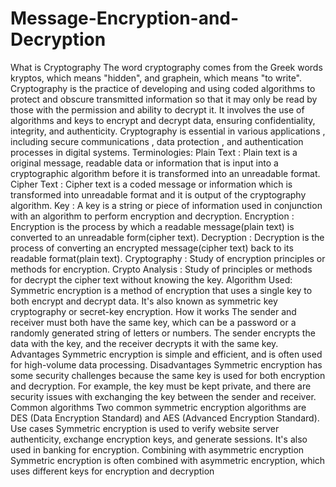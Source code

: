 # Message-Encryption-and-Decryption
What is Cryptography
The word cryptography comes from the Greek words kryptos, which means "hidden", and graphein, which means "to write".
Cryptography is the practice of developing and using coded algorithms to protect and obscure transmitted information so that it may only be read by those with the permission and ability to decrypt it.
It involves the use of algorithms and keys to encrypt and decrypt data, ensuring confidentiality, integrity, and authenticity.
Cryptography is essential in various applications , including secure communications , data protection , and authentication processes in digital systems.
Terminologies:
Plain Text : Plain text is a original message, readable data or information that is input into a cryptographic algorithm before it is transformed into an unreadable format.
Cipher Text : Cipher text is a coded message or information which is transformed into unreadable format and it is output of the cryptography algorithm.
Key : A key is a string or piece of information used in conjunction with an algorithm to perform encryption and decryption. 
Encryption : Encryption is the process by which a readable message(plain text) is converted to an unreadable form(cipher text).
Decryption : Decryption is the process of converting an encrypted message(cipher text) back to its  readable format(plain text).
Cryptography : Study of encryption principles or methods for encryption.
Crypto Analysis : Study of principles or methods for decrypt the cipher text without knowing the key.
Algorithm Used:
Symmetric encryption is a method of encryption that uses a single key to both encrypt and decrypt data. It's also known as symmetric key cryptography or secret-key encryption.
How it works
The sender and receiver must both have the same key, which can be a password or a randomly generated string of letters or numbers. The sender encrypts the data with the key, and the receiver decrypts it with the same key. 
Advantages
Symmetric encryption is simple and efficient, and is often used for high-volume data processing. 
Disadvantages
Symmetric encryption has some security challenges because the same key is used for both encryption and decryption. For example, the key must be kept private, and there are security issues with exchanging the key between the sender and receiver. 
Common algorithms
Two common symmetric encryption algorithms are DES (Data Encryption Standard) and AES (Advanced Encryption Standard). 
Use cases
Symmetric encryption is used to verify website server authenticity, exchange encryption keys, and generate sessions. It's also used in banking for encryption. 
Combining with asymmetric encryption
Symmetric encryption is often combined with asymmetric encryption, which uses different keys for encryption and decryption

